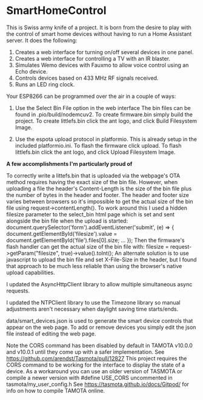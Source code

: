 # SmartHomeControl

This is Swiss army knife of a project. It is born from the desire to play with the control of smart home devices without having to run a Home Assistant server. It does the following:
1) Creates a web interface for turning on/off several devices in one panel.
2) Creates a web interface for controlling a TV with an IR blaster.
3) Simulates Wemo devices with Fauxmo to allow voice control using an Echo device.
4) Controls devices based on 433 MHz RF signals received.
5) Runs an LED ring clock.

Your ESP8266 can be programmed over the air in a couple of ways:

1) Use the Select Bin File option in the web interface
The bin files can be found in .pio/build/nodemcuv2.
To create firmware.bin simply build the project.
To create littlefs.bin click the ant logo, and click Build Filesystem Image.

2) Use the espota upload protocol in platformio. This is already setup in the included platformio.ini.
To flash the firmware click upload.
To flash littlefs.bin click the ant logo, and click Upload Filesystem Image.


**A few accomplishments I'm particularly proud of**

To correctly write a littefs.bin that is uploaded via the webpage's OTA method requires having the exact size of the bin file. However, when uploading a file the header's Content-Length is the size of the bin file plus the number of bytes in the header and footer. The header and footer size varies between browsers so it's impossible to get the actual size of the bin file using request->contentLength(). To work around this I used a hidden filesize parameter to the select_bin html page which is set and sent alongside the bin file when the upload is started:
	document.querySelector('form').addEventListener('submit', (e) => {
		document.getElementById('filesize').value = document.getElementById('file').files[0].size;
		...
	});
Then the firmware's flash handler can get the actual size of the bin file with:
	filesize = request->getParam("filesize", true)->value().toInt();
An alternate solution is to use javascript to upload the bin file and set X-File-Size in the header, but I found that approach to be much less reliable than using the browser's native upload capabilities.
	
I updated the AsyncHttpClient library to allow multiple simultaneous async requests.

I updated the NTPClient library to use the Timezone library so manual adjustments aren't necessary when daylight saving time starts/ends.

data/smart_devices.json is used to generate the smart device controls that appear on the web page. To add or remove devices you simply edit the json file instead of editing the web page.


Note the CORS command has been disabled by default in TAMOTA v10.0.0 and v10.0.1 until they come up with a safer implementation.
See https://github.com/arendst/Tasmota/pull/12827
This project requires the CORS command to be working for the interface to display the state of a device. As a workaround you can use an older version of TASMOTA or compile a newer version with #define USE_CORS uncommented in tasmota/my_user_config.h
See https://tasmota.github.io/docs/Gitpod/ for info on how to compile TAMOTA online.


